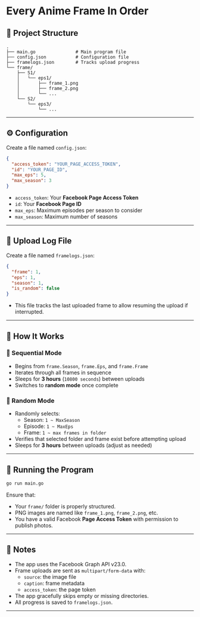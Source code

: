 
# Every Anime Frame In Order


## 📁 Project Structure

```
.
├── main.go               # Main program file
├── config.json           # Configuration file
├── framelogs.json        # Tracks upload progress
└── frame/
    ├── S1/
    │   └── eps1/
    │       ├── frame_1.png
    │       ├── frame_2.png
    │       └── ...
    └── S2/
        └── eps3/
            └── ...
```

---

## ⚙️ Configuration

Create a file named `config.json`:

```json
{
  "access_token": "YOUR_PAGE_ACCESS_TOKEN",
  "id": "YOUR_PAGE_ID",
  "max_eps": 5,
  "max_season": 3
}
```

- `access_token`: Your **Facebook Page Access Token**
- `id`: Your **Facebook Page ID**
- `max_eps`: Maximum episodes per season to consider
- `max_season`: Maximum number of seasons

---

## 📝 Upload Log File

Create a file named `framelogs.json`:

```json
{
  "frame": 1,
  "eps": 1,
  "season": 1,
  "is_random": false
}
```

- This file tracks the last uploaded frame to allow resuming the upload if interrupted.

---

## 🚀 How It Works

### 🔁 Sequential Mode

- Begins from `frame.Season`, `frame.Eps`, and `frame.Frame`
- Iterates through all frames in sequence
- Sleeps for **3 hours** (`10800 seconds`) between uploads
- Switches to **random mode** once complete

### 🎲 Random Mode

- Randomly selects:
  - Season: `1 ~ MaxSeason`
  - Episode: `1 ~ MaxEps`
  - Frame: `1 ~ max frames in folder`
- Verifies that selected folder and frame exist before attempting upload
- Sleeps for **3 hours** between uploads (adjust as needed)

---

## 🧪 Running the Program

```bash
go run main.go
```

Ensure that:

- Your `frame/` folder is properly structured.
- PNG images are named like `frame_1.png`, `frame_2.png`, etc.
- You have a valid Facebook **Page Access Token** with permission to publish photos.

---

## 📌 Notes

- The app uses the Facebook Graph API v23.0.
- Frame uploads are sent as `multipart/form-data` with:
  - `source`: the image file
  - `caption`: frame metadata
  - `access_token`: the page token
- The app gracefully skips empty or missing directories.
- All progress is saved to `framelogs.json`.

---
